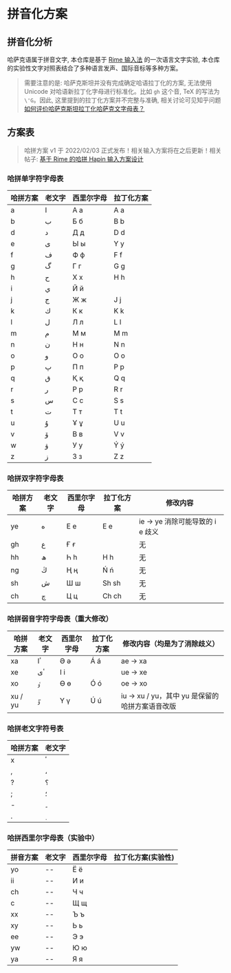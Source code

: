 # 拼音化方案

## 拼音化分析

哈萨克语属于拼音文字, 本仓库是基于 [Rime 输入法](https://github.com/rime) 的一次语言文字实验, 本仓库的实验性文字对照表结合了多种语言发声、国际音标等多种方案。

> 需要注意的是: 哈萨克斯坦并没有完成确定哈语拉丁化的方案, 无法使用 Unicode 对哈语新拉丁化字母进行标准化。比如 `gh` 这个音, TeX 的写法为 `\'G`。因此, 这里提到的拉丁化方案并不完整与准确, 相关讨论可见知乎问题 [如何评价哈萨克斯坦拉丁化哈萨克文字母表？](https://www.zhihu.com/question/65270788)

## 方案表

> 哈拼方案 v1 于 2022/02/03 正式发布！相关输入方案将在之后更新！相关帖子: [基于 Rime 的哈拼 Hapin 输入方案设计](https://ld246.com/article/1643308814896)

### 哈拼单字符字母表

| 哈拼方案 | 老文字 | 西里尔字母 | 拉丁化方案 |
| -------- | ------ | ---------- | ---------- |
| a        | ا      | А а        | A a        |
| b        | ب      | Б б        | B b        |
| d        | د      | Д д        | D d        |
| e        | ى      | Ы ы        | Y y        |
| f        | ف      | Ф ф        | F f        |
| g        | گ      | Г г        | G g        |
| h        | ح      | Х х        | H h        |
| i        | ي      | Й й        |            |
| j        | ج      | Ж ж        | J j        |
| k        | ك      | К к        | K k        |
| l        | ل      | Л л        | L l        |
| m        | م      | М м        | M m        |
| n        | ن      | Н н        | N n        |
| o        | و      | О о        | O o        |
| p        | پ      | П п        | P p        |
| q        | ق      | Қ қ        | Q q        |
| r        | ر      | Р р        | R r        |
| s        | س      | С с        | S s        |
| t        | ت      | Т т        | T t        |
| u        | ۇ      | Ұ ұ        | U u        |
| v        | ۆ      | В в        | V v        |
| w        | ۋ      | У у        | Ý ý        |
| z        | ز      | З з        | Z z        |

### 哈拼双字符字母表

| 哈拼方案 | 老文字 | 西里尔字母 | 拉丁化方案 | 修改内容                         |
| -------- | ------ | ---------- | ---------- | -------------------------------- |
| ye       | ە      | Е е        | E e        | ie -> ye 消除可能导致的 i e 歧义 |
| gh       | ع      | Ғ ғ        |            | 无                               |
| hh       | ھ      | Һ һ        | H h        | 无                               |
| ng       | ڭ      | Ң ң        | Ń ń        | 无                               |
| sh       | ش      | Ш ш        | Sh sh      | 无                               |
| ch       | چ      | Ц ц        | Ch ch      | 无                               |

### 哈拼弱音字符字母表（重大修改）

| 哈拼方案 | 老文字 | 西里尔字母 | 拉丁化方案 | 修改内容（均是为了消除歧义）                    |
| -------- | ------ | ---------- | ---------- | ----------------------------------------------- |
| xa       | ٴا     | Ә ә        | Á á        | ae -> xa                                        |
| xe       | ٴى     | І і        |            | ue -> xe                                        |
| xo       | ٶ      | Ө ө        | Ó ó        | oe -> xo                                        |
| xu / yu  | ٷ      | Ү ү        | Ú ú        | iu -> xu / yu，其中 yu 是保留的哈拼方案语音改版 |

### 哈拼老文字符号表

| 哈拼方案 | 老文字 |
| -------- | ------ |
| x        | ٴ      |
| ,        | ،      |
| ?        | ؟      |
| ;        | ؛      |
| -        | ۔      |
| .        | ٜ      |

### 哈拼西里尔字母表（实验中）

| 拼音方案 | 老文字 | 西里尔字母 | 拉丁化方案(实验性) |
| -------- | ------ | ---------- | ------------------ |
| yo       | --     | Ё ё        |                    |
| ii       | --     | И и        |                    |
| ch       | --     | Ч ч        |                    |
| c        | --     | Щ щ        |                    |
| xx       | --     | Ъ ъ        |                    |
| xy       | --     | Ь ь        |                    |
| ee       | --     | Э э        |                    |
| yw       | --     | Ю ю        |                    |
| ya       | --     | Я я        |                    |
